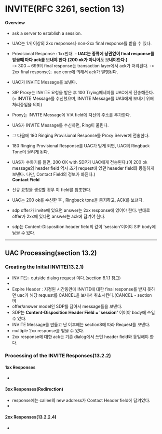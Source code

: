 # INVITE(RFC 3261, section 13)

#### Overview  
- ask a server to establish a session.
- UAC는 1개 이상의 2xx response나 non-2xx final response를 받을 수 있다.  
- Provisional Response : 1xx번대.
**- UAC는 종류에 상관없이 final response를 받을때 마다 ack를 보내야 한다.(200 ok가 아니어도 보내야한다.)**  
-> 300 ~ 699의 final response는 transaction layer에서 ack가 처리된다.
-> 2xx final response는 uac core에 의해서 ack가 발행된다.

- UAC가 INVITE Message를 보낸다.
- SIP Proxy는 INVITE 요청을 받은 후 100 Trying메세지를 UAC에게 전송해준다. (= INVITE Message를 수신했으며, INVITE Message를 UAS에게 보내기 위해 처리중임을 의미)
- Proxy는 INVITE Message에 VIA field에 자신의 주소를 추가한다.
- UAS가 INVITE Message를 수신하면, Ring이 울린다.
- 그 다음에 180 Ringing Provisional Response를 Proxy Server에 전송한다.
- 180 Ringing Provisional Response를 UAC가 받게 되면, UAC의 Ringback Tone이 울리게 된다.
- UAS가 수화기를 들면, 200 OK with SDP가 UAC에게 전송된다.(이 200 ok message의 header field 역시 초기 request에 있던 heaeder field와 동일하게 보낸다. 다만, Contact Field의 정보가 바뀐다.)  
**Contact Field**  
- 신규 요청을 생성할 경우 이 field를 참조한다.  
- UAC는 200 ok를 수신한 후 , Ringback tone을 중지하고, ACK를 보낸다.
- sdp offer가 invite에 있으면 answer는 2xx response에 있어야 한다. 반대로 offer가 2xx에 있다면 answer는 ack에 담겨야 한다.
- sdp는 Content-Disposition header field의 값이 'session'이어야 SIP body에 담을 수 있다.


---

## UAC Processing(section 13.2)

### Creating the Initial INVITE(13.2.1)
- INVITE는 outside dialog request 이다.(section 8.1.1 참고)
-
- Expire Header : 지정된 시간동안에 INVITE에 대한 final response를 받지 못하면 uac가 해당 request를 CANCEL을 보내서 취소시킨다.(CANCEL - section 9)
- offer/answer model인 SDP를 담아서 message들을 보낸다.  
- SDP는 **Content-Disposition Header Field = 'session'** 이어야 body에 쓰일 수 있다.
- INVITE Message를 만들고 난 이후에는 section8에 따라 Request를 보낸다.
- multiple 2xx response를 받을 수 있다.
- 2xx response에 대한 ack는 기존 dialog에서 쓰인 header field와 동일해야 한다.

### Processing of the INVITE Responses(13.2.2)
#### 1xx Responses
-

#### 3xx Responses(Redirection)
- response에는 callee의 new address가 Contact Header field에 담겨있다.
-
#### 2xx Responses(13.2.2.4)
-
